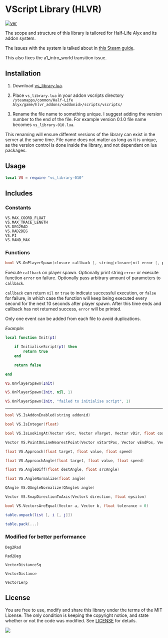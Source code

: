 # VScript Library (HLVR)
[![ver][]](CHANGELOG.txt)

[ver]: https://img.shields.io/badge/vs__library-v0.1.1-informational

The scope and structure of this library is tailored for Half-Life Alyx and its addon system.

The issues with the system is talked about in [this Steam guide](https://steamcommunity.com/sharedfiles/filedetails/?id=2187633818).

This also fixes the a1_intro_world transition issue.

## Installation

1. Download [vs_library.lua](https://raw.githubusercontent.com/samisalreadytaken/vs_library/hlvr/vs_library.lua).

2. Place `vs_library.lua` in your addon vscripts directory `/steamapps/common/Half-Life Alyx/game/hlvr_addons/<addonid>/scripts/vscripts/`

3. Rename the file name to something unique. I suggest adding the version number to the end of the file. For example version 0.1.0 file name becomes `vs_library-010.lua`.

This renaming will ensure different versions of the library can exist in the server at the same time. File name does not matter as long as it is unique, as the version control is done inside the library, and not dependant on lua packages.

## Usage

```lua
local VS = require "vs_library-010"
```

## Includes

### Constants

```
VS.MAX_COORD_FLOAT
VS.MAX_TRACE_LENGTH
VS.DEG2RAD
VS.RAD2DEG
VS.PI
VS.RAND_MAX
```

### Functions

```cpp
bool VS.OnPlayerSpawn(closure callback [, string|closure|nil error [, params ...]])
```

Execute `callback` on player spawn. Optionally print string `error` or execute function `error` on failure. Optionally pass arbitrary amount of parameters to `callback`.

`callback` can return `nil` or `true` to indicate successful execution, or `false` for failure, in which case the function will keep being executed every second for the next 10 seconds after player spawn. After this time ends and callback has not returned success, `error` will be printed.

Only one event can be added from each file to avoid duplications.

*Example:*

```lua
local function Init(p1)

	if InitialiseScript(p1) then
		return true
	end

	return false

end
```

```lua
VS.OnPlayerSpawn(Init)
```

```lua
VS.OnPlayerSpawn(Init, nil, 1)
```

```lua
VS.OnPlayerSpawn(Init, "failed to initialise script", 1)
```
________________________________

```cpp
bool VS.IsAddonEnabled(string addonid)
```
```cpp
bool VS.IsInteger(float)
```
```cpp
bool VS.IsLookingAt(Vector vSrc, Vector vTarget, Vector vDir, float cosTolerance)
```
```cpp
Vector VS.PointOnLineNearestPoint(Vector vStartPos, Vector vEndPos, Vector vPoint)
```
```cpp
float VS.Approach(float target, float value, float speed)
```
```cpp
float VS.ApproachAngle(float target, float value, float speed)
```
```cpp
float VS.AngleDiff(float destAngle, float srcAngle)
```
```cpp
float VS.AngleNormalize(float angle)
```
```cpp
QAngle VS.QAngleNormalize(QAngle& angle)
```
```cpp
Vector VS.SnapDirectionToAxis(Vector& direction, float epsilon)
```
```cpp
bool VS.VectorsAreEqual(Vector a, Vector b, float tolerance = 0)
```
```lua
table.unpack(list [, i [, j]])
```
```lua
table.pack(...)
```

### Modified for better performance

`Deg2Rad`

`Rad2Deg`

`VectorDistanceSq`

`VectorDistance`

`VectorLerp`


## License
You are free to use, modify and share this library under the terms of the MIT License. The only condition is keeping the copyright notice, and state whether or not the code was modified. See [LICENSE](LICENSE) for details.

[![](http://hits.dwyl.com/samisalreadytaken/vs_library.svg)](https://hits.dwyl.com/samisalreadytaken/vs_library)
